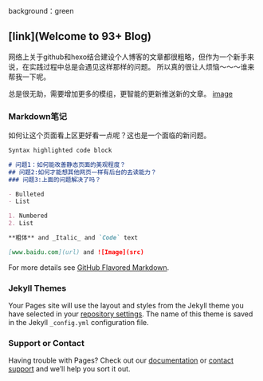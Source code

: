 background：green
## [link](Welcome to 93+ Blog)

网络上关于github和hexo结合建设个人博客的文章都很粗略，但作为一个新手来说，在实践过程中总是会遇见这样那样的问题。
所以真的很让人烦恼～～～谁来帮我一下呢。

总是很无助，需要增加更多的模组，更智能的更新推送新的文章。
[image](src)

### Markdown笔记

如何让这个页面看上区更好看一点呢？这也是一个面临的新问题。

```markdown
Syntax highlighted code block

# 问题1：如何能改善静态页面的美观程度？
## 问题2:如何才能想其他网页一样有后台的去读能力？
### 问题3:上面的问题解决了吗？

- Bulleted
- List

1. Numbered
2. List

**粗体** and _Italic_ and `Code` text

[www.baidu.com](url) and ![Image](src)
```

For more details see [GitHub Flavored Markdown](https://guides.github.com/features/mastering-markdown/).

### Jekyll Themes

Your Pages site will use the layout and styles from the Jekyll theme you have selected in your [repository settings](https://github.com/1693/93blog/settings). The name of this theme is saved in the Jekyll `_config.yml` configuration file.

### Support or Contact

Having trouble with Pages? Check out our [documentation](https://help.github.com/categories/github-pages-basics/) or [contact support](https://github.com/contact) and we’ll help you sort it out.


<!DOCTYPE html><html lang=en><head><meta charset=utf-8><meta http-equiv=X-UA-Compatible content="IE=edge"><meta name=viewport content="width=device-width,initial-scale=1"><meta property=og:title content=996.ICU><meta property=og:site_name content="Developers' Lifes Matter"><meta property=og:url content=https://996.icu><meta property=og:description content="The name 996.ICU refers to 'Work by 996, sick in ICU', an ironic saying among Chinese programmers, which means that by following the 996 work schedule, you are risking yourself getting into ICU (Intensive Care Unit)"><meta property=" og:type" content=website><meta property=og:image content=https://github.com/996icu/996.ICU/blob/master/assets/images/logo.png><link rel="shortcut icon" type=image/x-icon href="https://avatars2.githubusercontent.com/u/48942249?s=60&v=4"><title>996.ICU</title><link href=/js/de_DE.074c81f3.js rel=prefetch><link href=/js/en_US.716cb16d.js rel=prefetch><link href=/js/es_MX.f13f825e.js rel=prefetch><link href=/js/fr_FR.34a49cee.js rel=prefetch><link href=/js/it_IT.3e777d89.js rel=prefetch><link href=/js/ja_JP.1731c3d8.js rel=prefetch><link href=/js/zh_CN.6f2e1d57.js rel=prefetch><link href=/js/app.efe860e9.js rel=preload as=script><link href=/js/chunk-vendors.6bbf0f01.js rel=preload as=script><link rel=icon type=image/png sizes=32x32 href=/img/icons/favicon-32x32.png><link rel=icon type=image/png sizes=16x16 href=/img/icons/favicon-16x16.png><link rel=manifest href=/manifest.json><meta name=theme-color content=#4DBA87><meta name=apple-mobile-web-app-capable content=no><meta name=apple-mobile-web-app-status-bar-style content=default><meta name=apple-mobile-web-app-title content=icu><link rel=apple-touch-icon href=/img/icons/apple-touch-icon-152x152.png><link rel=mask-icon href=/img/icons/safari-pinned-tab.svg color=#4DBA87><meta name=msapplication-TileImage content=/img/icons/msapplication-icon-144x144.png><meta name=msapplication-TileColor content=#000000></head><body><script async src="https://www.googletagmanager.com/gtag/js?id=UA-132312622-2"></script><script>window.dataLayer = window.dataLayer || [];

    function gtag() {
      dataLayer.push(arguments);
    }
    gtag('js', new Date());

    gtag('config', 'UA-132312622-2');</script><script async defer src=https://buttons.github.io/buttons.js></script><div id=app></div><script src=/js/chunk-vendors.6bbf0f01.js></script><script src=/js/app.efe860e9.js></script></body></html>
